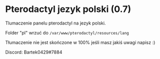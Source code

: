 # Pterodactyl jezyk polski (0.7)
 Tlumaczenie panelu pterodactyl na jezyk polski.

Folder "pl" wrzuć do `/var/www/pterodactyl/resources/lang`


Tłumaczenie nie jest skończone w 100% jeśli masz jakiś uwagi napisz :)

Discord: Bartek0429#7884
